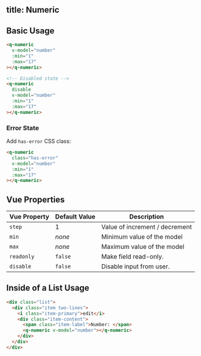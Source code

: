 title: Numeric
---
<input type="hidden" data-fullpage-demo="form/numeric">

## Basic Usage

``` html
<q-numeric
  v-model="number"
  :min="1"
  :max="17"
></q-numeric>

<!-- Disabled state -->
<q-numeric
  disable
  v-model="number"
  :min="1"
  :max="17"
></q-numeric>
```

### Error State
Add `has-error` CSS class:
``` html
<q-numeric
  class="has-error"
  v-model="number"
  :min="1"
  :max="17"
></q-numeric>
```

## Vue Properties

| Vue Property | Default Value | Description |
| --- | --- | --- |
| `step` | 1 | Value of increment / decrement |
| `min` | *none* | Minimum value of the model |
| `max` | *none* | Maximum value of the model |
| `readonly` | `false` | Make field read-only. |
| `disable` | `false` | Disable input from user. |

## Inside of a List Usage

``` html
<div class="list">
  <div class="item two-lines">
    <i class="item-primary">edit</i>
    <div class="item-content">
      <span class="item-label">Number: </span>
      <q-numeric v-model="number"></q-numeric>
    </div>
  </div>
</div>
```
